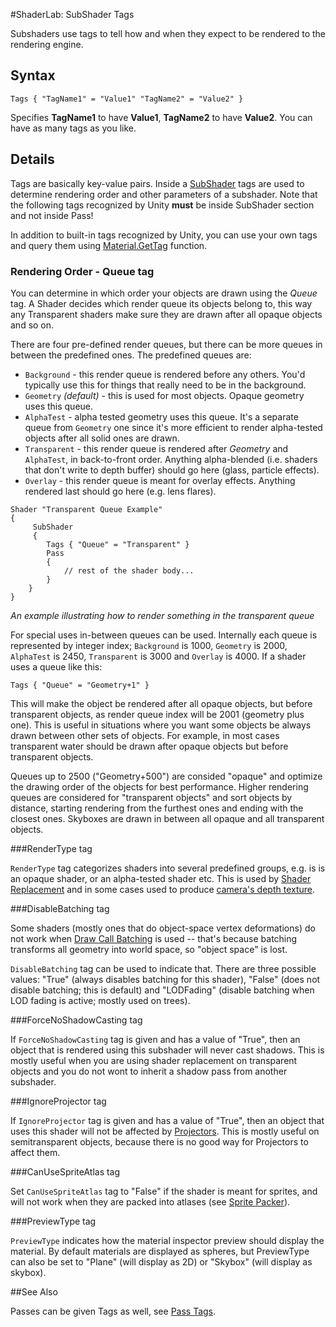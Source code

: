 #ShaderLab: SubShader Tags

Subshaders use tags to tell how and when they expect to be rendered to the rendering engine.

## Syntax

````
Tags { "TagName1" = "Value1" "TagName2" = "Value2" }
````

Specifies **TagName1** to have **Value1**, **TagName2** to have **Value2**. You can have as many tags as you like.


## Details


Tags are basically key-value pairs. Inside a [SubShader](SL-SubShader) tags are used to determine rendering order and other parameters of a subshader. Note that the following tags recognized by Unity **must** be inside SubShader section and not inside Pass!

In addition to built-in tags recognized by Unity, you can use your own tags and query them using [Material.GetTag](ScriptRef:Material.GetTag.html) function.


### Rendering Order - Queue tag

You can determine in which order your objects are drawn using the _Queue_ tag. A Shader decides which render queue its objects belong to, this way any Transparent shaders make sure they are drawn after all opaque objects and so on.

There are four pre-defined render queues, but there can be more queues in between the predefined ones. The predefined queues are:

* `Background` - this render queue is rendered before any others. You'd typically use this for things that really need to be in the background.
* `Geometry` _(default)_ - this is used for most objects. Opaque geometry uses this queue.
* `AlphaTest` - alpha tested geometry uses this queue. It's a separate queue from `Geometry` one since it's more efficient to render alpha-tested objects after all solid ones are drawn.
* `Transparent` - this render queue is rendered after _Geometry_ and `AlphaTest`, in back-to-front order. Anything alpha-blended (i.e. shaders that don't write to depth buffer) should go here (glass, particle effects).
* `Overlay` - this render queue is meant for overlay effects. Anything rendered last should go here (e.g. lens flares).



````
Shader "Transparent Queue Example"
{
     SubShader
     {
        Tags { "Queue" = "Transparent" }
        Pass
        {
            // rest of the shader body...
        }
    }
}
````
_An example illustrating how to render something in the transparent queue_

For special uses in-between queues can be used. Internally each queue is represented by integer index; `Background` is 1000, `Geometry` is 2000, `AlphaTest` is 2450, `Transparent` is 3000 and `Overlay` is 4000. If a shader uses a queue like this:

````
Tags { "Queue" = "Geometry+1" }
````

This will make the object be rendered after all opaque objects, but before transparent objects, as render queue index will be 2001 (geometry plus one). This is useful in situations where you want some objects be always drawn between other sets of objects. For example, in most cases transparent water should be drawn after opaque objects but before transparent objects.

Queues up to 2500 ("Geometry+500") are consided "opaque" and optimize the drawing order of the objects for best performance. 
Higher rendering queues are considered for "transparent objects" and sort objects by distance, starting rendering from the furthest ones and ending with the closest ones. Skyboxes are drawn in between all opaque and all transparent objects.



###RenderType tag

`RenderType` tag categorizes shaders into several predefined groups, e.g. is is an opaque shader, or an alpha-tested shader etc. This is used by [Shader Replacement](SL-ShaderReplacement) and in some cases used to produce [camera's depth texture](SL-CameraDepthTexture).


###DisableBatching tag

Some shaders (mostly ones that do object-space vertex deformations) do not work when [Draw Call Batching](DrawCallBatching) is used -- that's because batching transforms all geometry into world space, so "object space" is lost.

`DisableBatching` tag can be used to indicate that. There are three possible values: "True" (always disables batching for this shader), "False" (does not disable batching; this is default) and "LODFading" (disable batching when LOD fading is active; mostly used on trees).


###ForceNoShadowCasting tag

If `ForceNoShadowCasting` tag is given and has a value of "True", then an object that is rendered using this subshader will never cast shadows. This is mostly useful when you are using shader replacement on transparent objects and you do not wont to inherit a shadow pass from another subshader.

###IgnoreProjector tag

If `IgnoreProjector` tag is given and has a value of "True", then an object that uses this shader will not be affected by [Projectors](class-Projector). This is mostly useful on semitransparent objects, because there is no good way for Projectors to affect them.

###CanUseSpriteAtlas tag

Set `CanUseSpriteAtlas` tag to "False" if the shader is meant for sprites, and will not work when they are packed into atlases (see [Sprite Packer](SpritePacker)).


###PreviewType tag

`PreviewType` indicates how the material inspector preview should display the material. By default materials are displayed as spheres, but PreviewType can also be set to "Plane" (will display as 2D) or "Skybox" (will display as skybox).


##See Also

Passes can be given Tags as well, see [Pass Tags](SL-PassTags).
